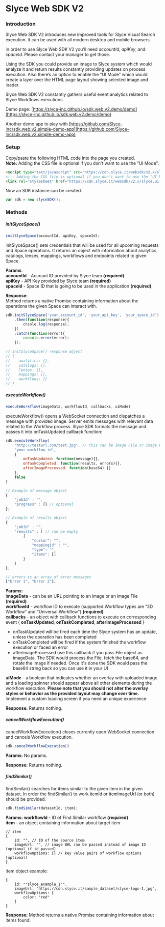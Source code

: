 # Slyce Web SDK V2

### Introduction

Slyce Web SDK V2 introduces new improved tools for Slyce Visual Search execution. It can be used with all modern desktop and mobile browsers. 

In order to use Slyce Web SDK V2 you’ll need *accountId*, *apiKey*, and *spaceId*. Please contact your manager to get those.

Using the SDK you could provide an image to Slyce system which would analyze it and return results constantly providing updates on process execution. Also there’s an option to enable the “UI Mode” which would create a layer over the HTML page layout showing selected image and loader. 

Slyce Web SDK V2 constantly gathers useful event analytics related to Slyce Workflows executions.

Demo page: [https://slyce-inc.github.io/sdk.web.v2.demo/demo](https://slyce-inc.github.io/sdk.web.v2.demo/demo)

Another demo app to play with [https://github.com/Slyce-Inc/sdk.web.v2.simple-demo-app](https://github.com/Slyce-Inc/sdk.web.v2.simple-demo-app)

### Setup

Copy/paste the following HTML code into the page you created.  
**Note:** Adding the CSS file is optional if you don't want to use the "UI Mode".

```html
<script type="text/javascript" src="https://cdn.slyce.it/websdk/v2.x/slyce.sdk.gz.js"></script>
<!-- Adding the CSS file is optional if you don't want to use the "UI Mode" -->
<link rel="stylesheet" href="https://cdn.slyce.it/websdk/v2.x/slyce.ui.css">
```

Now an SDK instance can be created.

```javascript
var sdk = new slyceSDK();
```

### Methods

##### initSlyceSpace()

```javascript
initSlyceSpace(accountId, apiKey, spaceId);
```

initSlyceSpace() sets credentials that will be used for all upcoming requests and Space operations. It returns an object with information about analytics, catalogs, lenses, mappings, workflows and endpoints related to given Space.

**Params**:  
**accountId** - Account ID provided by Slyce team **(required)**  
**apiKey** - API Key provided by Slyce team **(required)**  
**spaceId** - Space ID that is going to be used in the application **(required)**  


**Response**:  
Method returns a native Promise containing information about the operations the given Space can interact with.

```javascript
sdk.initSlyceSpace('your_account_id', 'your_api_key', 'your_space_id')
    .then(function(response){
        cnsole.log(response);
    })
    .catch(function(error){
        console.error(error);
    });
    
// initSlyceSpace() response object
// {
//    analytics: {},
//    catalogs: {},
//    lenses: {},
//    mappings: {},
//    workflows: {}
// }
```

##### executeWorkflow()

```javascript
executeWorkflow(imageData, workflowId, callbacks, uiMode)
```

executeWorkflow() opens a WebSocket connection and dispatches a message with provided image. Server emits messages with relevant data related to the Workflow process. Slyce SDK formats the message and passes it into onTaskUpdated callback function:

```javascript
sdk.executeWorkflow(
    'http://testurl.com/test.jpg', // this can be image File or image URL
    'your_workflow_id',
    {
        onTaskUpdated: function(message){}, 
        onTaskCompleted: function(results, errors){},
        afterImageProcessed: function(base64) {}
    },
    false
)

// Example of message object
{
    "jobId" : "",           
    "progress" : {} // optional        
};

// Example of results object
{
    "jobId" : "",
    "results" : [ // can be empty
        { 
            "cursor": "",
            "mappingId" : "",
            "type": "",
            "items": []
        }
    ]
};

// errors is an array of error messages
["Error 1", "Error 2"];
```

**Params:**  
**imageData** - can be an URL pointing to an image or an image File **(required)**  
**workflowId** - workflow ID to execute (supported Workflow types  are “3D Workflow” and “Universal Workflow”) **(required)**  
**callbacks** - an object with callback functions to execute on corresponding event { **onTaskUpdated**, **onTaskCompleted**, **afterImageProcessed** }  

* onTaskUpdated will be fired each time the Slyce system has an update, unless the operation has been completed
* onTaskCompleted will be fired if the system finished the workflow execution or faced an error
* afterImageProcessed use this callback if you pass File object as imageData. The SDK would process the File, fetch the base64, and rotate the image if needed. Once it's done the SDK would pass the base64 string back so you can use it in your UI

**uiMode** - a boolean that indicates whether an overlay with uploaded image and a loading spinner should appear above all other elements during the workflow execution. **Please note that you should not alter the overlay styles or behavior as the provided layout may change over time.** Implement a custom loading screen if you need an unique experience

**Response:**
Returns nothing.

##### cancelWorkflowExecution()

cancelWorkflowExecution() closes currently open WebSocket connection and cancels Workflow execution.

```javascript
sdk.cancelWorkflowExecution()
```

**Params:**
No params.

**Response:**
Returns nothing.

##### findSimilar()

findSimilar() searches for items similar to the given item in the given dataset.
In order the findSimilar() to work itemId or itemImageUrl (or both) should be provided.

```javascript
sdk.findSimilar(datasetId, item);
```

**Params:**
**workflowId** - ID of Find Similar workflow **(required)**  
**item** - an object containing information about target item
```
// item
{
    id: "", // ID of the source item
    imageUrl: "", // image URL can be passed instead of image ID (optional if id passed)
    workflowOptions: {} // key value pairs of workflow options (optional)
}
```
Item object example:
```
{
    id: ""slyce_example_1"",
    imageUrl: "https://cdn.slyce.it/sample_dataset/slyce-logo-1.jpg",
    workflowOptions: {
        color: "red"
    }
}
```

**Response:**
Method returns a native Promise containing information about items found.
